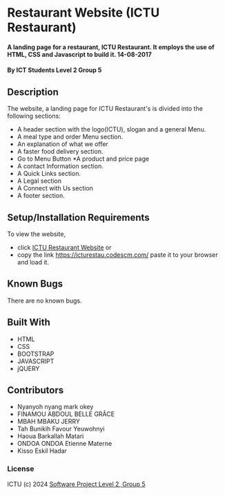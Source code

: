
# Restaurant Website  (ICTU Restaurant)

#### A landing page for a restaurant, ICTU Restaurant. It employs the use of HTML, CSS and Javascript to build it. 14-08-2017

#### By **ICT Students Level 2 Group 5**

## Description
The website, a landing page for ICTU Restaurant's is divided into the following sections:

* A header section with the logo(ICTU), slogan and a general Menu.
* A meal type and order Menu section.
* An explanation of what we offer
* A faster food delivery section.
* Go to Menu Button
    *A product and price page
* A contact Information section.
* A Quick Links section.
* A Legal section
* A Connect with Us section
* A footer section.

## Setup/Installation Requirements

To view the website, 
* click [ICTU Restaurant Website](https://icturestau.codescm.com/)
or 
* copy the link https://icturestau.codescm.com/ paste it to your browser and load it.  


## Known Bugs

There are no known bugs.

## Built With

* HTML
* CSS
* BOOTSTRAP
* JAVASCRIPT
* jQUERY
## Contributors
*  Nyanyoh nyang mark okey
*  FINAMOU ABDOUL BELLE GRÂCE
*  MBAH MBAKU JERRY
*  Tah Bunikih Favour Yeuwohnyi
*  Haoua Barkallah Matari
*  ONDOA ONDOA Etienne Materne
*  Kisso Eskil Hadar
### License
ICTU (c) 2024 [Software Project Level 2, Group 5](https://github.com/FINAMOU01/icturestaurant/) 
